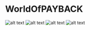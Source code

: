 # WorldOfPAYBACK
![alt text](./Screenshots/1.png)
![alt text](./Screenshots/2.png)
![alt text](./Screenshots/3.png)
![alt text](./Screenshots/4.png)


